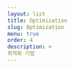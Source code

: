 ```yaml
---
layout: list
title: Optimization
slug: Optimization
menu: true
order: 4
description: >
최적화 기법
---
```

